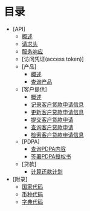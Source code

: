 # 目录

* [API]
  * [概述](api/overview.md)
  * [请求头](api/header.md)
  * [服务响应](api/response.md)
  * [访问凭证(access token)]
  * [产品]
    * [概述](api/product/overview.md)
    * [查询产品](api/product/retrieve_product.md)
  * [客户提供]
    * [概述](api/customer_offer/overview.md)
    * [记录客户贷款申请信息](./api/customer_offer/initiate_loan_customer_offer.md)
    * [更新客户贷款申请信息](api/customer_offer/update_loan_customer_offer.md)
    * [提交客户贷款申请](api/customer_offer/submit_loan_customer_offer.md)
    * [查询客户贷款申请](api/customer_offer/list_loan_customer_offer.md)
    * [检索客户贷款申请信息](api/customer_offer/retrieve_loan_customer_offer.md)
  * [PDPA]
    * [查询PDPA内容](api/pdpa/retrieve_pdpa.md)
    * [签署PDPA授权书](api/pdpa/sign_pdpa.md)
  * [贷款]
    * [计算还款计划](api/loan/calculate_schedule.md)
* [附录]
	* [国家代码](api/appendices/country_code.md)
	* [币种代码](api/appendices/currency_code.md)
	* [字典代码](api/appendices/dictionary_code.md)

